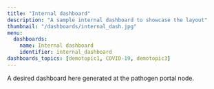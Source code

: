 ```yaml
---
title: "Internal dashboard"
description: "A sample internal dashboard to showcase the layout"
thumbnail: "/dashboards/internal_dash.jpg"
menu:
  dashboards:
    name: Internal dashboard
    identifier: internal_dashboard
dashboards_topics: [demotopic1, COVID-19, demotopic3]
---
```


A desired dashboard here generated at the pathogen portal node.
